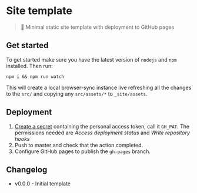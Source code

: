 # Site template

> 🧪 Minimal static site template with deployment to GitHub pages


## Get started

To get started make sure you have the latest version of `nodejs` and `npm` installed. Then run:
```
npm i && npm run watch
```

This will create a local browser-sync instance live refreshing all the changes to the `src/` and copying any `src/assets/*` to `_site/assets`.


## Deployment

1. [Create a secret](https://help.github.com/en/articles/virtual-environments-for-github-actions#creating-and-using-secrets-encrypted-variables) containing the personal access token, call it `GH_PAT`. The permissions needed are *Access deployment status* and *Write repository hooks*
2. Push to master and check that the action completed.
3. Configure GitHub pages to publish the `gh-pages` branch.


## Changelog

- v0.0.0 - Initial template
